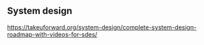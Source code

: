 ## System design

https://takeuforward.org/system-design/complete-system-design-roadmap-with-videos-for-sdes/

